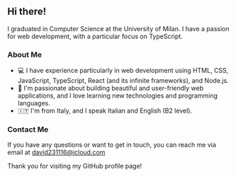 ## Hi there!

I graduated in Computer Science at the University of Milan. I have a passion for web development, with a particular focus on TypeScript.

### About Me

- 💻 I have experience particularly in web development using HTML, CSS, JavaScript, TypeScript, React (and its infinite frameworks), and Node.js.
- 🌟 I'm passionate about building beautiful and user-friendly web applications, and I love learning new technologies and programming languages.
- 🇮🇹 I'm from Italy, and I speak Italian and English (B2 level).

### Contact Me

If you have any questions or want to get in touch, you can reach me via email at david231116@icloud.com

Thank you for visiting my GitHub profile page!

<!-- or connect with me on [LinkedIn](link to your LinkedIn profile). >

